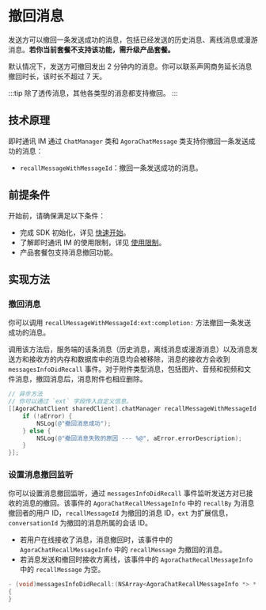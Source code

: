 # 撤回消息

<Toc />

发送方可以撤回一条发送成功的消息，包括已经发送的历史消息、离线消息或漫游消息。**若你当前套餐不支持该功能，需升级产品套餐。**

默认情况下，发送方可撤回发出 2 分钟内的消息。你可以联系声网商务延长消息撤回时长，该时长不超过 7 天。

:::tip
除了透传消息，其他各类型的消息都支持撤回。
:::

## 技术原理

即时通讯 IM 通过 `ChatManager` 类和 `AgoraChatMessage` 类支持你撤回一条发送成功的消息：

- `recallMessageWithMessageId`：撤回一条发送成功的消息。

## 前提条件

开始前，请确保满足以下条件：

- 完成 SDK 初始化，详见 [快速开始](quickstart.html)。
- 了解即时通讯 IM 的使用限制，详见 [使用限制](limitation.html)。
- 产品套餐包支持消息撤回功能。

## 实现方法

### 撤回消息

你可以调用 `recallMessageWithMessageId:ext:completion:` 方法撤回一条发送成功的消息。

调用该方法后，服务端的该条消息（历史消息，离线消息或漫游消息）以及消息发送方和接收方的内存和数据库中的消息均会被移除，消息的接收方会收到 `messagesInfoDidRecall` 事件。对于附件类型消息，包括图片、音频和视频和文件消息，撤回消息后，消息附件也相应删除。

```objectivec
// 异步方法
// 你可以通过 `ext` 字段传入自定义信息。
[[AgoraChatClient sharedClient].chatManager recallMessageWithMessageId:messageId ext:@"extension info" completion:^(AgoraChatError *aError) {
    if (!aError) {
        NSLog(@"撤回消息成功");
    } else {
        NSLog(@"撤回消息失败的原因 --- %@", aError.errorDescription);
    }
}];
```

### 设置消息撤回监听

你可以设置消息撤回监听，通过 `messagesInfoDidRecall` 事件监听发送方对已接收的消息的撤回。该事件的 `AgoraChatRecallMessageInfo` 中的 `recallBy` 为消息撤回者的用户 ID，`recallMessageId` 为撤回的消息 ID，`ext` 为扩展信息，`conversationId` 为撤回的消息所属的会话 ID。

- 若用户在线接收了消息，消息撤回时，该事件中的 `AgoraChatRecallMessageInfo` 中的 `recallMessage` 为撤回的消息。
- 若消息发送和撤回时接收方离线，该事件中的 `AgoraChatRecallMessageInfo` 中的 `recallMessage` 为空。

```objectivec
- (void)messagesInfoDidRecall:(NSArray<AgoraChatRecallMessageInfo *> * _Nonnull)aRecallMessagesInfo;
{
}
```
